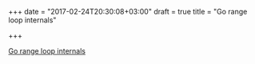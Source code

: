 +++
date = "2017-02-24T20:30:08+03:00"
draft = true
title = "Go range loop internals"

+++

<p><a href="https://garbagecollected.org/2017/02/22/go-range-loop-internals">Go range loop internals</a></p>
